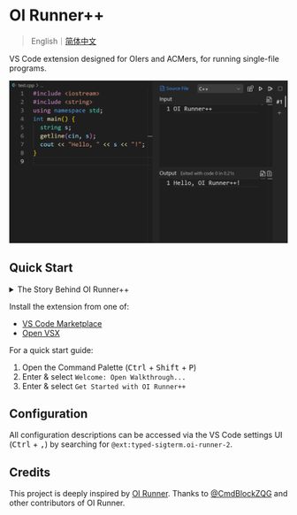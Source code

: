 # OI Runner++

> English｜[简体中文](https://gitee.com/typed-sigterm/oi-runner-2/blob/main/README.zh-CN.md)

VS Code extension designed for OIers and ACMers, for running single-file programs.

![](./assets/preview.png)

## Quick Start

<details>

<summary>The Story Behind OI Runner++</summary>
<br>

Running single C++ files in VS Code isn't straightforward, and I've **suffered** from this. Online tutorials often require configuring **lengthy, complex, and arcane** `.vscode/launch.json` and `.vscode/tasks.json` files, which is pure torture.

Compared to that, the [Code Runner](https://marketplace.visualstudio.com/items?itemName=formulahendry.code-runner) extension offers a better experience, but it's not suitable for the specific scenario of OI (competitive programming):

- It leaves messy history in the Terminal.
- It doesn't show execution time or exit code.
- You have to manually input test cases every time.

Later, I discovered [OI Runner](https://marketplace.visualstudio.com/items?itemName=CmdBlock.oi-runner). It's tailor-made for the OI scenario, and I personally think its experience is nearly perfect. However, after using it for a while, some issues became apparent:

- Execution time and exit code are mixed with the output.
- There's no status indication for compiling/running.
- The stop button doesn't work.
- The working directory for compilation/execution is the source file's directory, not the workspace directory.

I submitted a [PR](https://github.com/CmdBlockZQG/oi-runner/pull/9), but the maintainer seems to have abandoned OI Runner and didn't respond.

On 2024/6/21, I decided to develop OI Runner++, completely rewriting it based on OI Runner and releasing it. Therefore, OI Runner++ retains OI Runner's concise UI design but improves upon many features.

</details>

Install the extension from one of:

- [VS Code Marketplace](https://marketplace.visualstudio.com/items?itemName=typed-sigterm.oi-runner-2)
- [Open VSX](https://open-vsx.org/extension/typed-sigterm/oi-runner-2)

For a quick start guide:

1. Open the Command Palette (<kbd>Ctrl</kbd> + <kbd>Shift</kbd> + <kbd>P</kbd>)
2. Enter & select `Welcome: Open Walkthrough...`
3. Enter & select `Get Started with OI Runner++`

## Configuration

All configuration descriptions can be accessed via the VS Code settings UI (<kbd>Ctrl</kbd> + <kbd>,</kbd>) by searching for `@ext:typed-sigterm.oi-runner-2`.

## Credits

This project is deeply inspired by [OI Runner](https://github.com/CmdBlockZQG/oi-runner). Thanks to [@CmdBlockZQG](https://github.com/CmdBlockZQG) and other contributors of OI Runner.
